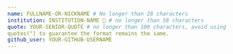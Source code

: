 ```yaml
---
name: FULLNAME-OR-NICKNAME # No longer than 28 characters
institution: INSTITUTION-NAME 🚩 # no longer than 58 characters
quote: YOUR-SENIOR-QUOTE # no longer than 100 characters, avoid using 
quotes(") to guarantee the format remains the same.
github_user: YOUR-GITHUB-USERNAME
---
```

